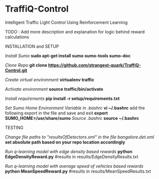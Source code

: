 # TraffiQ-Control
Intelligent Traffic Light Control Using Reinforcement Learning

TODO : Add more description and explanation for logic behind reward calculations

INSTALLATION and SETUP

*Install Sumo*
**sudo apt-get install sumo sumo-tools sumo-doc**

*Clone Repo*
**git clone https://github.com/strangest-quark/TraffiQ-Control.git**

*Create virtual environment*
**virtualenv traffic**

*Activate environment*
**source traffic/bin/activate**

*Install requirements*
**pip install -r setup/requirements.txt**

*Set Sumo Home Environment Variable in .bashrc*
**vi ~/.bashrc**
add the following export in the file and save and exit
**export SUMO_HOME=/usr/share/sumo** 
*Source .bashrc*
**source ~/.bashrc**

TESTING 

*Change file paths to "resultsOfDetectors.xml" in the file bangalore.det.xml*
**set absolute path based on your repo location accordingly**


*Run q-learning model with edge density based rewards*
**python EdgeDensityReward.py**
#results in results/EdgeDensityResults.txt

*Run q-learning model with average speed of vehicles based rewards*
**python MeanSpeedReward.py**
#results in results/MeanSpeedResults.txt






